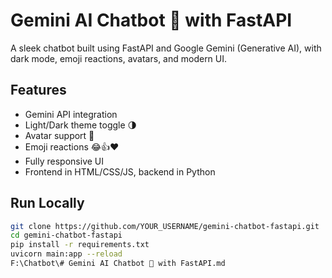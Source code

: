 # Gemini AI Chatbot 🤖 with FastAPI

A sleek chatbot built using FastAPI and Google Gemini (Generative AI), with dark mode, emoji reactions, avatars, and modern UI.

## Features
- Gemini API integration
- Light/Dark theme toggle 🌗
- Avatar support 👤
- Emoji reactions 😂👍❤️
- Fully responsive UI
- Frontend in HTML/CSS/JS, backend in Python

## Run Locally

```bash
git clone https://github.com/YOUR_USERNAME/gemini-chatbot-fastapi.git
cd gemini-chatbot-fastapi
pip install -r requirements.txt
uvicorn main:app --reload
F:\Chatbot\# Gemini AI Chatbot 🤖 with FastAPI.md